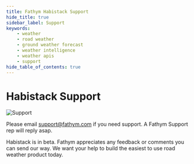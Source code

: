 ```yaml
---
title: Fathym Habistack Support
hide_title: true
sidebar_label: Support
keywords:
    - weather
    - road weather
    - ground weather forecast
    - weather intelligence
    - weather apis
    - support
hide_table_of_contents: true
---
```


# Habistack Support

![Support](/img/beta.png)

Please email <a href="mailto:support@fathym.com">support@fathym.com</a> if you need support. A Fathym Support rep will reply asap.

Habistack is in beta. Fathym appreciates any feedback or comments you can send our way. We want your help to build the easiest to use road weather product today.
